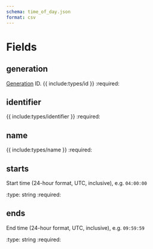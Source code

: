 ```yaml
---
schema: time_of_day.json
format: csv
---
```


# Fields
## generation
[Generation](generation.md) ID.
{{ include:types/id }}
:required:

## identifier
{{ include:types/identifier }}
:required:

## name
{{ include:types/name }}
:required:

## starts
Start time (24-hour format, UTC, inclusive), e.g. `04:00:00`

:type: string
:required:

## ends
End time (24-hour format, UTC, inclusive), e.g. `09:59:59`

:type: string
:required:
